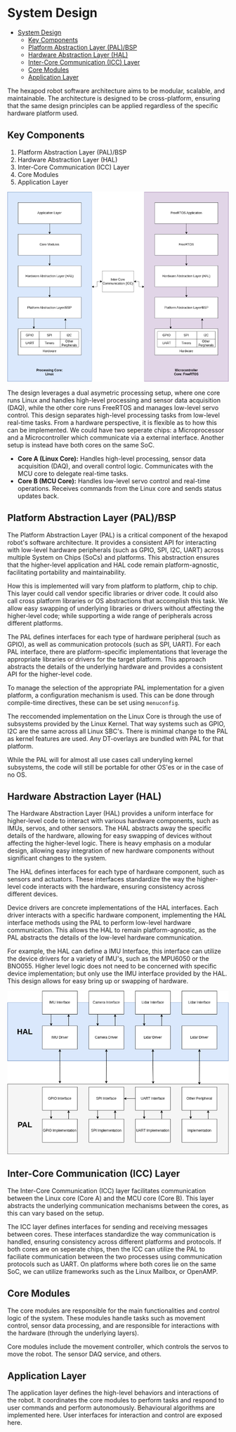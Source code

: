 # System Design

<!--toc:start-->

- [System Design](#system-design)
  - [Key Components](#key-components)
  - [Platform Abstraction Layer (PAL)/BSP](#platform-abstraction-layer-palbsp)
  - [Hardware Abstraction Layer (HAL)](#hardware-abstraction-layer-hal)
  - [Inter-Core Communication (ICC) Layer](#inter-core-communication-icc-layer)
  - [Core Modules](#core-modules)
  - [Application Layer](#application-layer)
  <!--toc:end-->

The hexapod robot software architecture aims to be modular, scalable, and maintainable.
The architecture is designed to be cross-platform, ensuring that the same design principles can
be applied regardless of the specific hardware platform used.

## Key Components

1. Platform Abstraction Layer (PAL)/BSP
2. Hardware Abstraction Layer (HAL)
3. Inter-Core Communication (ICC) Layer
4. Core Modules
5. Application Layer

![System Design](./SoftwareDesign.png)

The design leverages a dual asymetric processing setup, where one core runs Linux and handles high-level processing
and sensor data acquisition (DAQ), while the other core runs FreeRTOS and manages low-level servo control.
This design separates high-level processing tasks from low-level real-time tasks. From a hardware perspective, it is flexible
as to how this can be implemented. We could have two seperate chips: a Microprocessor and a Microcontroller which communicate
via a external interface. Another setup is instead have both cores on the same SoC.

- **Core A (Linux Core):**
  Handles high-level processing, sensor data acquisition (DAQ), and overall control logic.
  Communicates with the MCU core to delegate real-time tasks.
- **Core B (MCU Core):**
  Handles low-level servo control and real-time operations.
  Receives commands from the Linux core and sends status updates back.

## Platform Abstraction Layer (PAL)/BSP

The Platform Abstraction Layer (PAL) is a critical component of the hexapod robot's software architecture.
It provides a consistent API for interacting with low-level hardware peripherals (such as GPIO, SPI, I2C, UART)
across multiple System on Chips (SoCs) and platforms. This abstraction ensures that the higher-level application and
HAL code remain platform-agnostic, facilitating portability and maintainability.

How this is implemented will vary from platform to platform, chip to chip. This layer could call vendor specific libraries
or driver code. It could also call cross platform libraries or OS abstractions that accomplish this task. We allow easy swapping of
underlying libraries or drivers without affecting the higher-level code; while supporting a wide range of peripherals
across different platforms.

The PAL defines interfaces for each type of hardware peripheral (such as GPIO), as well as communication protocols (such
as SPI, UART). For each PAL interface, there are platform-specific implementations that leverage the appropriate libraries
or drivers for the target platform. This approach abstracts the details of the underlying hardware and provides a consistent
API for the higher-level code.

To manage the selection of the appropriate PAL implementation for a given platform, a configuration mechanism is used.
This can be done through compile-time directives, these can be set using `menuconfig`.

The reccomended implementation on the Linux Core is through the use of subsystems provided by the Linux Kernel.
That way systems such as GPIO, I2C are the same across all Linux SBC's. There is minimal change to the PAL as kernel
features are used. Any DT-overlays are bundled with PAL for that platform.

While the PAL will for almost all use cases call underyling kernel subsystems, the code will still be portable for other OS'es
or in the case of no OS.

## Hardware Abstraction Layer (HAL)

The Hardware Abstraction Layer (HAL) provides a uniform interface for higher-level code to interact with various
hardware components, such as IMUs, servos, and other sensors. The HAL abstracts away the specific details of the
hardware, allowing for easy swapping of devices without affecting the higher-level logic. There is heavy emphasis on
a modular design, allowing easy integration of new hardware components without significant changes to the system.

The HAL defines interfaces for each type of hardware component, such as sensors and actuators. These interfaces standardize
the way the higher-level code interacts with the hardware, ensuring consistency across different devices.

Device drivers are concrete implementations of the HAL interfaces. Each driver interacts with a specific hardware component,
implementing the HAL interface methods using the PAL to perform low-level hardware communication. This allows the HAL to
remain platform-agnostic, as the PAL abstracts the details of the low-level hardware communication.

For example, the HAL can define a IMU Interface, this interface can utilize the device drivers for a variety of IMU's, such as the
MPU6050 or the BNO055. Higher level logic does not need to be concerned with specific device implementation; but only use the
IMU interface provided by the HAL. This design allows for easy bring up or swapping of hardware.

![HAL and PAL](./HAL_PAL.png)

## Inter-Core Communication (ICC) Layer

The Inter-Core Communication (ICC) layer facilitates communication between the Linux core (Core A) and the MCU core (Core B).
This layer abstracts the underlying communication mechanisms between the cores, as this can vary based on the setup.

The ICC layer defines interfaces for sending and receiving messages between cores. These interfaces standardize the way
communication is handled, ensuring consistency across different platforms and protocols. If both cores are on seperate chips, then
the ICC can utilize the PAL to faciliate communication between the two processes using communication protocols such as UART. On platforms where both cores lie on the same SoC,
we can utilize frameworks such as the Linux Mailbox, or OpenAMP.

## Core Modules

The core modules are responsible for the main functionalities and control logic of the system. These modules handle tasks
such as movement control, sensor data processing, and are responsible for interactions with the hardware (through the underlying layers).

Core modules include the movement controller, which controls the servos to move the robot. The sensor DAQ service, and others.

## Application Layer

The application layer defines the high-level behaviors and interactions of the robot. It coordinates the core modules to perform
tasks and respond to user commands and perform autonomously. Behavioural algorithms are implemented here. User interfaces for
interaction and control are exposed here.
